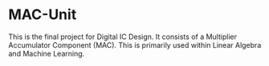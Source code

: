 # MAC-Unit
This is the final project for Digital IC Design. It consists of a Multiplier Accumulator Component (MAC). This is primarily used within Linear Algebra and Machine Learning.
